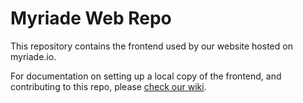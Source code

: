 # Myriade Web Repo

This repository contains the frontend used by our website hosted on myriade.io.

For documentation on setting up a local copy of the frontend, and contributing to this repo, please [check our wiki](https://github.com/myriadeinc/web/wiki).
